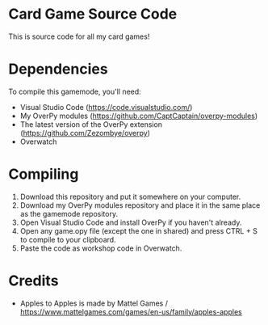 # Card Game Source Code
This is source code for all my card games!

# Dependencies

To compile this gamemode, you'll need:
* Visual Studio Code (https://code.visualstudio.com/)
* My OverPy modules (https://github.com/CaptCaptain/overpy-modules)
* The latest version of the OverPy extension (https://github.com/Zezombye/overpy)
* Overwatch

# Compiling
1. Download this repository and put it somewhere on your computer.
2. Download my OverPy modules repository and place it in the same place as the gamemode repository.
2. Open Visual Studio Code and install OverPy if you haven't already.
3. Open any game.opy file (except the one in shared) and press CTRL + S to compile to your clipboard.
4. Paste the code as workshop code in Overwatch.

# Credits
* Apples to Apples is made by Mattel Games / https://www.mattelgames.com/games/en-us/family/apples-apples